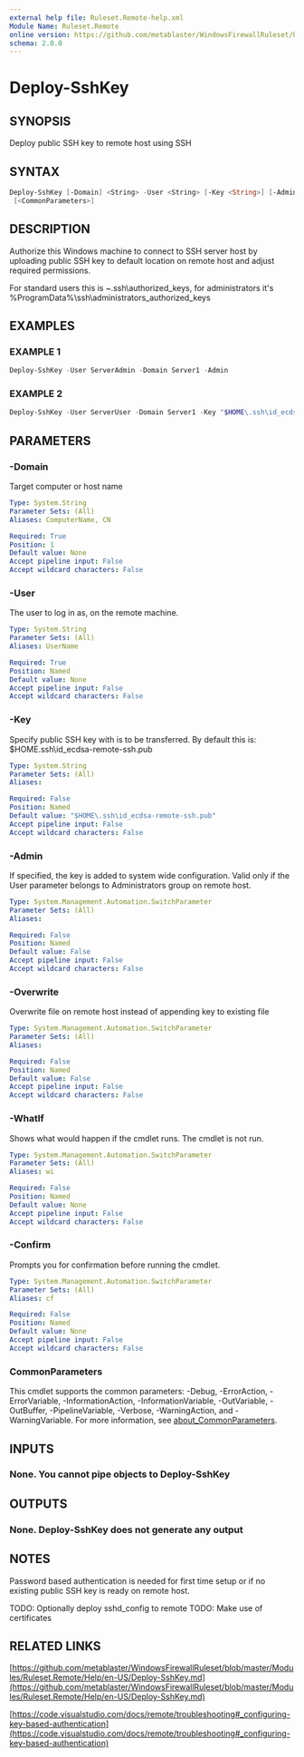 ```yaml
---
external help file: Ruleset.Remote-help.xml
Module Name: Ruleset.Remote
online version: https://github.com/metablaster/WindowsFirewallRuleset/blob/master/Modules/Ruleset.Remote/Help/en-US/Deploy-SshKey.md
schema: 2.0.0
---
```


# Deploy-SshKey

## SYNOPSIS

Deploy public SSH key to remote host using SSH

## SYNTAX

```powershell
Deploy-SshKey [-Domain] <String> -User <String> [-Key <String>] [-Admin] [-Overwrite] [-WhatIf] [-Confirm]
 [<CommonParameters>]
```

## DESCRIPTION

Authorize this Windows machine to connect to SSH server host by uploading
public SSH key to default location on remote host and adjust required permissions.

For standard users this is ~\.ssh\authorized_keys, for administrators it's
%ProgramData%\ssh\administrators_authorized_keys

## EXAMPLES

### EXAMPLE 1

```powershell
Deploy-SshKey -User ServerAdmin -Domain Server1 -Admin
```

### EXAMPLE 2

```powershell
Deploy-SshKey -User ServerUser -Domain Server1 -Key "$HOME\.ssh\id_ecdsa.pub"
```

## PARAMETERS

### -Domain

Target computer or host name

```yaml
Type: System.String
Parameter Sets: (All)
Aliases: ComputerName, CN

Required: True
Position: 1
Default value: None
Accept pipeline input: False
Accept wildcard characters: False
```

### -User

The user to log in as, on the remote machine.

```yaml
Type: System.String
Parameter Sets: (All)
Aliases: UserName

Required: True
Position: Named
Default value: None
Accept pipeline input: False
Accept wildcard characters: False
```

### -Key

Specify public SSH key with is to be transferred.
By default this is: $HOME\.ssh\id_ecdsa-remote-ssh.pub

```yaml
Type: System.String
Parameter Sets: (All)
Aliases:

Required: False
Position: Named
Default value: "$HOME\.ssh\id_ecdsa-remote-ssh.pub"
Accept pipeline input: False
Accept wildcard characters: False
```

### -Admin

If specified, the key is added to system wide configuration.
Valid only if the User parameter belongs to Administrators group on remote host.

```yaml
Type: System.Management.Automation.SwitchParameter
Parameter Sets: (All)
Aliases:

Required: False
Position: Named
Default value: False
Accept pipeline input: False
Accept wildcard characters: False
```

### -Overwrite

Overwrite file on remote host instead of appending key to existing file

```yaml
Type: System.Management.Automation.SwitchParameter
Parameter Sets: (All)
Aliases:

Required: False
Position: Named
Default value: False
Accept pipeline input: False
Accept wildcard characters: False
```

### -WhatIf

Shows what would happen if the cmdlet runs.
The cmdlet is not run.

```yaml
Type: System.Management.Automation.SwitchParameter
Parameter Sets: (All)
Aliases: wi

Required: False
Position: Named
Default value: None
Accept pipeline input: False
Accept wildcard characters: False
```

### -Confirm

Prompts you for confirmation before running the cmdlet.

```yaml
Type: System.Management.Automation.SwitchParameter
Parameter Sets: (All)
Aliases: cf

Required: False
Position: Named
Default value: None
Accept pipeline input: False
Accept wildcard characters: False
```

### CommonParameters

This cmdlet supports the common parameters: -Debug, -ErrorAction, -ErrorVariable, -InformationAction, -InformationVariable, -OutVariable, -OutBuffer, -PipelineVariable, -Verbose, -WarningAction, and -WarningVariable. For more information, see [about_CommonParameters](http://go.microsoft.com/fwlink/?LinkID=113216).

## INPUTS

### None. You cannot pipe objects to Deploy-SshKey

## OUTPUTS

### None. Deploy-SshKey does not generate any output

## NOTES

Password based authentication is needed for first time setup or
if no existing public SSH key is ready on remote host.

TODO: Optionally deploy sshd_config to remote
TODO: Make use of certificates

## RELATED LINKS

[https://github.com/metablaster/WindowsFirewallRuleset/blob/master/Modules/Ruleset.Remote/Help/en-US/Deploy-SshKey.md](https://github.com/metablaster/WindowsFirewallRuleset/blob/master/Modules/Ruleset.Remote/Help/en-US/Deploy-SshKey.md)

[https://code.visualstudio.com/docs/remote/troubleshooting#_configuring-key-based-authentication](https://code.visualstudio.com/docs/remote/troubleshooting#_configuring-key-based-authentication)
